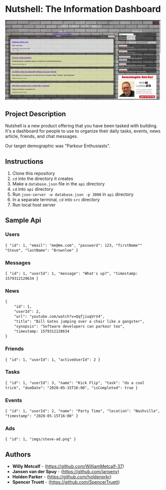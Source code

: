 # Nutshell: The Information Dashboard

![Screencap of the project](src/imgs/screenshot.png)

## Project Description

Nutshell is a new product offering that you have been tasked with building. It's a dashboard for people to use to organize their daily tasks, events, news article, friends, and chat messages.

Our target demographic was "Parkour Enthusiasts".

## Instructions

1. Clone this repository
1. `cd` into the directory it creates
1. Make a `database.json` file in the `api` directory
1. `cd` into `api` directory
1. Run `json-server -w database.json -p 3000` in `api` directory
1. In a separate terminal, `cd` into `src` directory
1. Run local host server

## Sample Api

### Users

```
{ "id": 1, "email": "me@me.com", "password": 123, "firstName"" "Steve", "lastName": "Brownlee" }
```

### Messages

```
{ "id": 1, "userId": 1, "message": "What's up?", "timestamp: 1579312120634 }
```

### News

```
{
    "id": 1,
    "userId": 2,
    "url": "youtube.com/watch?v=QqfjiuqVrV4",
    "title": "Bill Gates jumping over a chair like a gangster",
    "synopsis": "Software developers can parkour too",
    "timestamp: 1579312120634
}
```

### Friends

```
{ "id": 1, "userId": 1, "activeUserId": 2 }
```

### Tasks

```
{ "id": 1, "userId": 3, "name": "Kick Flip", "task": "do a cool trick", "dueDate": "2020-05-15T16:00", "isCompleted": true }
```

### Events

```
{ "id": 1, "userId": 2, "name": "Party Time", "location": "Nashville", "timestamp": "2020-05-15T16:00" }
```

### Ads

```
{ "id": 1, "imgs/steve-ad.png" }
```

## Authors

* **Willy Metcalf** - (https://github.com/WilliamMetcalf-37)
* **Jansen van der Spuy** - (https://github.com/jansenv)
* **Holden Parker** - (https://github.com/holdenprkr)
* **Spencer Truett** - (https://github.com/SpencerTruett)